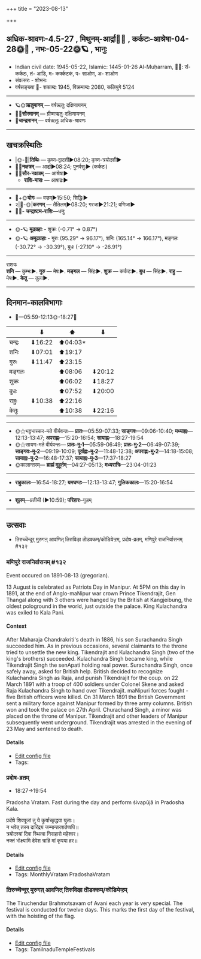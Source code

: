 +++
title = "2023-08-13"

+++
## अधिक-श्रावणः-4.5-27  ,  मिथुनम्-आर्द्रा🌛🌌  ,  कर्कटः-आश्रेषा-04-28🌞🌌  ,  नभः-05-22🌞🪐  ,  भानुः
- Indian civil date: 1945-05-22, Islamic: 1445-01-26 Al-Muḥarram, 🌌🌞: सं- कर्कटः, तं- आडि, म- कर्क्कटकं, प- साओण, अ- शाओण
- संवत्सरः - शोभनः
- वर्षसङ्ख्या 🌛- शकाब्दः 1945, विक्रमाब्दः 2080, कलियुगे 5124
___________________
- 🪐🌞**ऋतुमानम्** — वर्षऋतुः दक्षिणायनम्
- 🌌🌞**सौरमानम्** — ग्रीष्मऋतुः दक्षिणायनम्
- 🌛**चान्द्रमानम्** — वर्षऋतुः अधिक-श्रावणः
___________________


## खचक्रस्थितिः
- |🌞-🌛|**तिथिः** — कृष्ण-द्वादशी►08:20; कृष्ण-त्रयोदशी►  
- 🌌🌛**नक्षत्रम्** — आर्द्रा►08:24; पुनर्वसुः► (कर्कटः)  
- 🌌🌞**सौर-नक्षत्रम्** — आश्रेषा►  
  - **राशि-मासः** — आषाढः► 
___________________
- 🌛+🌞**योगः** — वज्रम्►15:50; सिद्धिः►  
- २|🌛-🌞|**करणम्** — तैतिलम्►08:20; गरजा►21:21; वणिजा►  
- 🌌🌛- **चन्द्राष्टम-राशिः**—धनुः  
___________________
- 🌞-🪐 **मूढग्रहाः** - शुक्रः (-0.71° → 0.87°)
- 🌞-🪐 **अमूढग्रहाः** - गुरुः (95.29° → 96.17°), शनिः (165.14° → 166.17°), मङ्गलः (-30.72° → -30.39°), बुधः (-27.10° → -26.91°)
___________________
राशयः  
**शनि** — कुम्भः►. **गुरु** — मेषः►. **मङ्गल** — सिंहः►. **शुक्र** — कर्कटः►. **बुध** — सिंहः►. **राहु** — मेषः►. **केतु** — तुला►. 
___________________


## दिनमान-कालविभागाः
- 🌅—05:59-12:13🌞-18:27🌇  

|      |⬇     |⬆     |⬇     |
|------|-----|-----|------|
|चन्द्रः|⬇16:22 |⬆04:03*|     |
|शनिः   |⬇07:01 |⬆19:17 |     |
|गुरुः  |⬇11:47 |⬆23:15 |     |
|मङ्गलः |     |⬆08:06 |⬇20:12 |
|शुक्रः |     |⬆06:02 |⬇18:27 |
|बुधः   |     |⬆07:52 |⬇20:00 |
|राहुः  |⬇10:38 |⬆22:16 |     |
|केतुः  |     |⬆10:38 |⬇22:16 |
___________________
- 🌞⚝भट्टभास्कर-मते वीर्यवन्तः— **प्रातः**—05:59-07:33; **साङ्गवः**—09:06-10:40; **मध्याह्नः**—12:13-13:47; **अपराह्णः**—15:20-16:54; **सायाह्नः**—18:27-19:54  
- 🌞⚝सायण-मते वीर्यवन्तः— **प्रातः-मु॰1**—05:59-06:49; **प्रातः-मु॰2**—06:49-07:39; **साङ्गवः-मु॰2**—09:19-10:09; **पूर्वाह्णः-मु॰2**—11:48-12:38; **अपराह्णः-मु॰2**—14:18-15:08; **सायाह्नः-मु॰2**—16:48-17:37; **सायाह्नः-मु॰3**—17:37-18:27  
- 🌞कालान्तरम्— **ब्राह्मं मुहूर्तम्**—04:27-05:13; **मध्यरात्रिः**—23:04-01:23  
___________________
- **राहुकालः**—16:54-18:27; **यमघण्टः**—12:13-13:47; **गुलिककालः**—15:20-16:54  
___________________
- **शूलम्**—प्रतीची (►10:59); **परिहारः**–गुडम्  
___________________

## उत्सवाः
- तिरुच्चॆन्दूर् मुरुगऩ् आवणित् तिरुविऴा तॊडक्कम्/कॊडियेऱ्ऱम्, प्रदोष-व्रतम्, मणिपुरे राजनिर्वासनम् #१३२
### मणिपुरे राजनिर्वासनम् #१३२

Event occured on 1891-08-13 (gregorian). 

13 August is celebrated as Patriots Day in Manipur. At 5PM on this day in 1891, at the end of Anglo-maNipur war crown Prince Tikendrajit, Gen Thangal along with 3 others were hanged by the British at Kangjeibung, the oldest pologround in the world, just outside the palace. King Kulachandra was exiled to Kala Pani.

#### Context
After Maharaja Chandrakriti's death in 1886, his son Surachandra Singh succeeded him. As in previous occasions, several claimants to the throne tried to unsettle the new king. Tikendrajit and Kulachandra Singh (two of the king's brothers) succeeded. Kulachandra Singh became king, while Tikendrajit Singh the senApati holding real power. Surachandra Singh, once safely away, asked for British help. British decided to recognize Kulachandra Singh as Raja, and punish Tikendrajit for the coup. on 22 March 1891 with a troop of 400 soldiers under Colonel Skene and asked Raja Kulachandra Singh to hand over Tikendrajit. maNipuri forces fought - five British officers were killed. On 31 March 1891 the British Government sent a military force against Manipur formed by three army columns. British won and took the palace on 27th April. Churachand Singh, a minor was placed on the throne of Manipur. Tikendrajit and other leaders of Manipur subsequently went underground. Tikendrajit was arrested in the evening of 23 May and sentened to death.

#### Details
- [Edit config file](https://github.com/jyotisham/adyatithi/blob/master/mahApuruSha/xatra-later/gregorian/day/08/13/maNipure_rAja-nirvAsanam.toml)
- Tags: 


### प्रदोष-व्रतम्
- 18:27→19:54



Pradosha Vratam. Fast during the day and perform śivapūjā in Pradosha Kala.

प्रदोषे  शिवपूजां  तु  ये  कुर्याच्छ्रद्धया  युताः।  
न  भवेत्  तस्य  दारिद्र्यं  जन्मान्तरशतेष्वपि॥  
त्रयोदश्यां दिवा स्थित्वा निराहारो महेश्वर।  
नक्तं भोक्ष्यामि देवेश त्राहि मां कृपया हर॥



#### Details
- [Edit config file](https://github.com/jyotisham/adyatithi/blob/master/time_focus/monthly/pradoSha/description_only/pradOSa-vratam.toml)
- Tags: MonthlyVratam PradoshaVratam


### तिरुच्चॆन्दूर् मुरुगऩ् आवणित् तिरुविऴा तॊडक्कम्/कॊडियेऱ्ऱम्



The Tiruchendur Brahmotsavam of Avani each year is very special. The festival is conducted for twelve days. This marks the first day of the festival, with the hoisting of the flag.

#### Details
- [Edit config file](https://github.com/jyotisham/adyatithi/blob/master/temples/Tamil/relative_event/tiruccendUr_AvaNit_tiruvizhA_nir2aivu/offset__-11/tiruccendUr_murugan2_AvaNit_tiruvizhA_toDakkam_or_koDiyEr2r2am.toml)
- Tags: TamilnaduTempleFestivals


